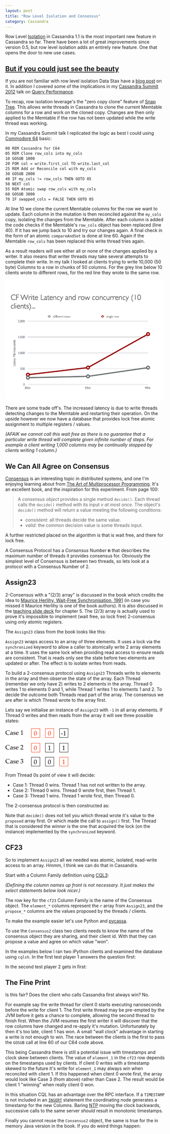 ```yaml
---
layout: post
title: "Row Level Isolation and Consensus"
category: Cassandra
---
```


Row Level [Isolation](https://issues.apache.org/jira/browse/CASSANDRA-2893) in Cassandra 1.1 is the most important new feature in Cassandra so far. There have been a lot of great improvements since version 0.5, but row level isolation adds an entirely new feature. One that opens the door to new use cases.

## [But if you could just see the beauty](http://www.youtube.com/watch?v=7Mz5AEgE24o)

If you are not familiar with row level isolation Data Stax have a [blog post](http://www.datastax.com/dev/blog/row-level-isolation) on it. In addition I covered some of the implications in my [Cassandra Summit 2012](http://www.datastax.com/events/cassandrasummit2012/presentations) talk on [Query Performance](http://www.slideshare.net/aaronmorton/cassandra-sf-2012-technical-deep-dive-query-performance).

To recap, row isolation leverage's the "zero copy clone" feature of [Snap Tree](https://github.com/nbronson/snaptree). This allows write threads in Cassandra to clone the current Memtable columns for a row and work on the cloned copy. Changes are then only applied to the Memtable if the row has not been updated while the write thread was working.

In my Cassandra Summit talk I replicated the logic as best I could using [Commodore 64](http://en.wikipedia.org/wiki/Commodore_64) basic:

    00 REM Cassandra for C64
    05 REM Clone row_cols into my_cols
    10 GOSUB 1000
    20 FOR col = write.first_col TO write.last_col
    25 REM Add or Reconcile col with my_cols
    30 GOSUB 2000
    40 IF my_cols != row_cols THEN GOTO 05
    50 NEXT col
    55 REM Atomic swap row_cols with my_cols
    60 GOSUB 3000
    70 IF swapped_cols = FALSE THEN GOTO 05  

At line 10 we clone the current Memtable columns for the row we want to update. Each column in the mutation is then reconciled against the `my_cols` copy, isolating the changes from the Memtable. After each column is added the code checks if the Memtable's `row_cols` object has been replaced (line 40). If it has we jump back to 10 and try our changes again. A final check in the form of an atomic `compareAndSet` is done at line 60. Again if the Memtable `row_cols` has been replaced this write thread tries again.

As a result readers will see either all or none of the changes applied by a writer. It also means that writer threads may take several attempts to complete their write. In my talk I looked at clients trying to write 10,000 (50 byte) Columns to a row in chunks of 50 columns. For the grey line below 10 clients wrote to different rows, for the red line they wrote to the same row.

![CF Write Latency and row concurrency (10 clients)](/files/2012-08-16-Row-Isolation-and-Consensus/CF-Write-Latency-and-row-concurrency-10-clients.png) 

There are some trade off's. The increased latency is due to write threads detecting changes to the Memtable and restarting their operation. On the upside however we now have a database that provides lock free atomic assignment to multiple registers / values. 

_(AFAIK we cannot call this wait free as there is no guarantee that a particular write thread will complete given infinite number of steps. For example a client writing 1,000 columns may be continually stopped by clients writing 1 column.)_

## We Can All Agree on Consensus

[Consensus](http://en.wikipedia.org/wiki/Consensus_%28computer_science%29) is an interesting topic in distributed systems, and one I'm enjoying learning about from [The Art of Multiprocessor Programming](http://amzn.com/0123973376). It's an excellent book, and the inspiration for this experiment. From page 100:

> A _consensus object_ provides a single method `decide()`. Each thread calls the `decide()` method with its input _v at most once_. The object's `decide()` method will return a value meeting the following conditions:
> * _consistent:_ all threads decide the same value. 
> * _valid:_ the common decision value is some threads input.  

A further restricted placed on the algorithm is that is wait free, and there for lock free.

A Consensus Protocol has a _Consensus Number_ **n** that describes the maximum number of threads it provides consensus for. Obviously the simplest level of Consensus is between two threads, so lets look at a protocol with a Consensus Number of 2.

## Assign23

2-Consensus with a "(2/3) array" is discussed in the book which credits the idea to [Maurice Herlihy, Wait-Free Synchronisation, 1991](http://dl.acm.org/citation.cfm?id=102808) (in case you missed it Maurice Herlihy is one of the book authors). It is also discussed in the [teaching slide deck](http://www.elsevierdirect.com/v2/companion.jsp?ISBN=9780123705914) for chapter 5. The (2/3) array is actually used to prove it's impossible to implement (wait free, so lock free) 2-consensus using only atomic registers.

The `Assign23` class from the book looks like this:

<script src="https://gist.github.com/5f1a81114d4c6a7f85c3.js?file=assign23.java">&nbsp;</script>

`Assign23` wraps access to an array of three elements. It uses a lock via the `synchronized` keyword to allow a caller to atomically write 2 array elements at a time. It uses the same lock when providing read access to ensure reads are consistent. That is reads only see the state before two elements are updated or after. The effect is to isolate writes from reads.

To build a 2-consensus protocol using `Assign23` Threads write to elements in the array and then observe the state of the array. Each Thread (remember we only have 2) writes to 2 elements in the array. Thread 0 writes 1 to elements 0 and 1, while Thread 1 writes 1 to elements 1 and 2. To decide the outcome both Threads read part of the array. The consensus we are after is which Thread wrote to the array first. 

Lets say we initialise an instance of `Assign23` with `-1` in all array elements. If Thread 0 writes and then reads from the array it will see three possible states:

![Assign23 states for Thread 0](/files/2012-08-16-Row-Isolation-and-Consensus/Assign23.png) 

From Thread 0s point of view it will decide:

* Case 1: Thread 0 wins. Thread 1 has not not written to the array.
* Case 2: Thread 0 wins. Thread 0 wrote first, then Thread 1.
* Case 3: Thread 1 wins. Thread 1 wrote first, then Thread 0.

The 2-consensus protocol is then constructed as:

<script src="https://gist.github.com/5f1a81114d4c6a7f85c3.js?file=consensus.java">&nbsp;</script>

Note that `decide()` does not tell you which thread wrote it's value to the `proposed` array first. Or which made the call to `assign()` first. The Thread that is considered the _winner_ is the one that acquired the lock (on the instance) implemented by the `synchronized` keyword.

## CF23

So to implement `Assign23` all we needed was atomic, isolated, read-write access to an array. Hmmm, I think we can do that in Cassandra.

Start with a Column Family definition using [CQL3](http://www.datastax.com/docs/1.1/references/cql/index):

<script src="https://gist.github.com/5f1a81114d4c6a7f85c3.js?file=cql.txt">&nbsp;</script>
_(Defining the column names up front is not necessary. It just makes the select statements below look nicer.)_

The row key for the `cf23` Column Family is the name of the Consensus object. The `element_*` columns represent the `r` array from `Assign23`, and the `propose_*` columns are the values proposed by the threads / clients.

To make the example easier let's use Python and [pycassa](http://pycassa.github.com/pycassa/).

<script src="https://gist.github.com/5f1a81114d4c6a7f85c3.js?file=assign23.py">&nbsp;</script>

To use the `Consensus2` class two clients needs to know the name of the consensus object they are sharing, and their client id. With that they can propose a value and agree on which value "won".

In the examples below I ran two iPython clients and examined the database using `cqlsh`. In the first test player 1 answers the question first:

<script src="https://gist.github.com/5f1a81114d4c6a7f85c3.js?file=example_1.py">&nbsp;</script>

In the second test player 2 gets in first:

<script src="https://gist.github.com/5f1a81114d4c6a7f85c3.js?file=example_2.py">&nbsp;</script>

## The Fine Print

Is this fair? Does the client who calls Cassandra first always win? No. 

For example say the write thread for client 0 starts executing nanoseconds before the write for client 1. The first write thread may be pre-empted by the JVM before it gets a chance to complete, allowing the second thread to finish first. When the JVM resumes the first writer it will discover that the row columns have changed and re-apply it's mutation. Unfortunately by then it's too late, client 1 has won. A small "wall clock" advantage in starting a write is not enough to win. The race between the clients is the first to pass the `GOSUB` call at line 60 of our C64 code above. 

This being Cassandra there is still a potential issue with timestamps and clock skew between clients. The value of ``element_1`` in the `cf23` row depends on the timestamps used by clients. If client 0 writes with a timestamp skewed to the future it's write for `element_1` may always win when reconciled with client 1. If this happened when client 0 wrote first, the array would look like Case 3 (from above) rather than Case 2. The result would be client 1 "winning" when really client 0 won.

In this situation CQL has an advantage over the RPC interface. If a `TIMESTAMP` is not included in an [`INSERT`](http://www.datastax.com/docs/1.1/references/cql/INSERT) statement the coordinating node generates a timestamp for the new Columns. Baring [NTP](http://en.wikipedia.org/wiki/Network_Time_Protocol) moving the clock backwards, successive calls to the same server _should_ result in monotonic timestamps. 

Finally you cannot reuse the `Consensus2` object, the same is true for the in memory Java version in the book. If you do weird things happen:

<script src="https://gist.github.com/5f1a81114d4c6a7f85c3.js?file=example_3.py">&nbsp;</script>



